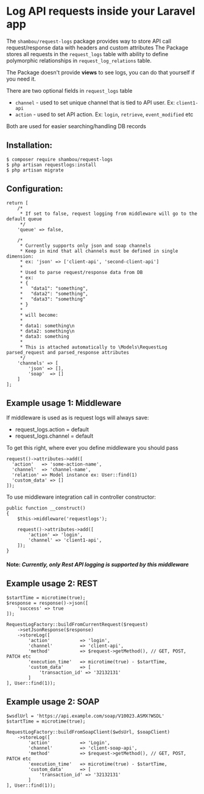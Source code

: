 # Log API requests inside your Laravel app

The `shambou/request-logs` package provides way to store API call request/response data with headers and custom attributes
The Package stores all requests in the `request_logs` table with ability to define polymorphic relationships in `request_log_relations` table. 

The Package doesn't provide **views** to see logs, you can do that yourself if you need it.

There are two optional fields in `request_logs` table
- `channel` - used to set unique channel that is tied to API user. Ex: `client1-api` 
- `action`  - used to set API action. Ex: `login`, `retrieve`, `event_modified` etc

Both are used for easier searching/handling DB records

## Installation:
```
$ composer require shambou/request-logs
$ php artisan requestlogs:install
$ php artisan migrate
```

## Configuration:
```
return [
    /*
     * If set to false, request logging from middleware will go to the default queue
     */
    'queue' => false,

    /*
     * Currently supports only json and soap channels
     * Keep in mind that all channels must be defined in single dimension:
     * ex: 'json' => ['client-api', 'second-client-api']
     *
     * Used to parse request/response data from DB
     * ex:
     * {
     *   "data1": "something",
     *   "data2": "something",
     *   "data3": "something"
     * }
     *
     * will become:
     *
     * data1: something\n
     * data2: something\n
     * data3: something
     *
     * This is attached automatically to \Models\RequestLog parsed_request and parsed_response attributes
     */
    'channels' => [
        'json' => [],
        'soap'  => []
    ]
];
```

## Example usage 1: Middleware

If middleware is used as is request logs will always save:
- request_logs.action = default 
- request_logs.channel = default

To get this right, where ever you define middleware you should pass

```
request()->attributes->add([
  'action'   => 'some-action-name',
  'channel'  => 'channel-name',
  'relation' => Model instance ex: User::find(1)
  'custom_data' => []
]);
```
To use middleware integration call in controller constructor:
```
public function __construct()
{
    $this->middleware('requestlogs');

    request()->attributes->add([
        'action' => 'login',
        'channel' => 'client1-api',
    ]);
}
```

#### Note: *Currently, only Rest API logging is supported by this middleware*

## Example usage 2: REST

```
$startTime = microtime(true);
$response = response()->json([
    'success' => true
]);

RequestLogFactory::buildFromCurrentRequest($request)
    ->setJsonResponse($response)
    ->storeLog([
        'action'           => 'login',
        'channel'          => 'client-api',
        'method'           => $request->getMethod(), // GET, POST, PATCH etc 
        'execution_time'   => microtime(true) - $startTime,
        'custom_data'      => [
            'transaction_id' => '32132131'
        ]
], User::find(1));
```

## Example usage 2: SOAP

```
$wsdlUrl = 'https://api.example.com/soap/V10023.ASMX?WSDL'
$startTime = microtime(true);

RequestLogFactory::buildFromSoapClient($wdsUrl, $soapClient)
    ->storeLog([
        'action'           => 'Login',
        'channel'          => 'client-soap-api',
        'method'           => $request->getMethod(), // GET, POST, PATCH etc 
        'execution_time'   => microtime(true) - $startTime,
        'custom_data'      => [
            'transaction_id' => '32132131'
        ]
], User::find(1));
```
